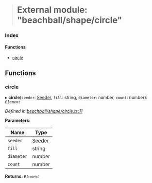 > # External module: "beachball/shape/circle"

### Index

#### Functions

* [circle](_beachball_shape_circle_.md#circle)

## Functions

###  circle

▸ **circle**(`seeder`: [Seeder](_beachball_types_.md#seeder), `fill`: string, `diameter`: number, `count`: number): *`Element`*

*Defined in [beachball/shape/circle.ts:11](https://github.com/polkadot-js/ui/blob/95939be/packages/ui-identicon/src/beachball/shape/circle.ts#L11)*

**Parameters:**

Name | Type |
------ | ------ |
`seeder` | [Seeder](_beachball_types_.md#seeder) |
`fill` | string |
`diameter` | number |
`count` | number |

**Returns:** *`Element`*